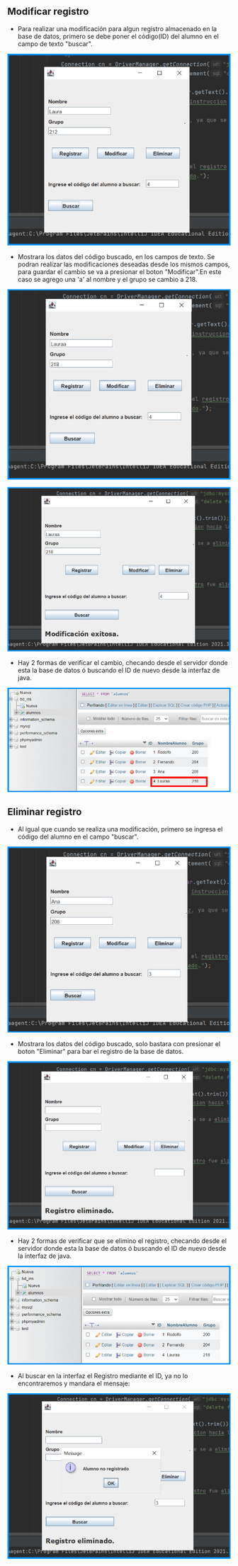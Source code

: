 ## Modificar registro

- Para realizar una modificación para algun registro almacenado en la base de datos, primero se debe poner
  el código(ID) del alumno en el campo de texto "buscar".

![](1BuscarAntesDeModificar.png)

- Mostrara los datos del código buscado, en los campos de texto. Se podran realizar las modificaciones
  deseadas desde los mismos campos, para guardar el cambio se va a presionar el boton "Modificar".En este
  caso se agrego una 'a' al nombre y el grupo se cambio a 218.

![](2ModificacionRegistro.png)

![](3ModificacionExitosa.png)

- Hay 2 formas de verificar el cambio, checando desde el servidor donde esta la base de datos ó buscando
  el ID de nuevo desde la interfaz de java.

![](4VerificacionDeModificacion.png)

## Eliminar registro

- Al igual que cuando se realiza una modificación, primero se ingresa el código del alumno en el campo
  "buscar".

![](5BuscarAntesDeEliminar.png)

- Mostrara los datos del código buscado, solo bastara con presionar el boton "Eliminar" para bar el
  registro de la base de datos.

![](6RegistroEliminado.png)

- Hay 2 formas de verificar que se elimino el registro, checando desde el servidor donde esta la base
  de datos ó buscando el ID de nuevo desde la interfaz de java.

![](7VerificacionDeEliminacion.png)

- Al buscar en la interfaz el Registro mediante el ID, ya no lo encontraremos y mandara el mensaje:

![](8VerificacionEnInterfaz.png)